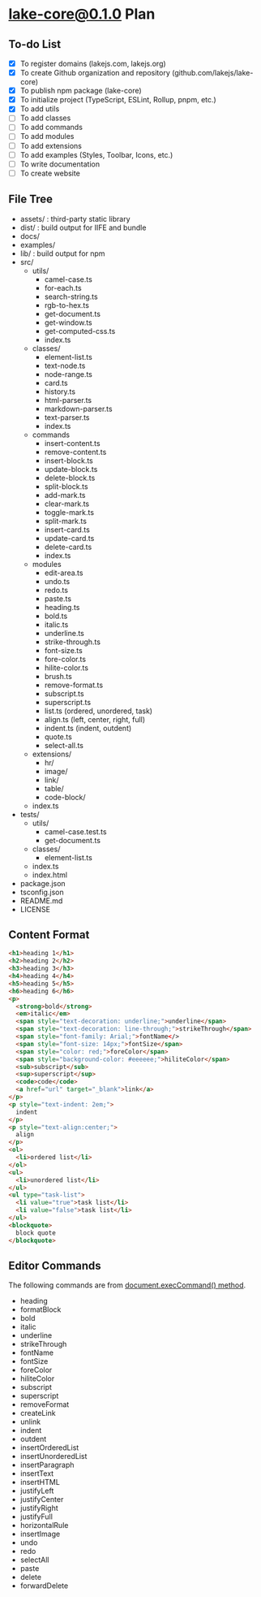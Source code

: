 # lake-core@0.1.0 Plan

## To-do List

* [X] To register domains (lakejs.com, lakejs.org)
* [X] To create Github organization and repository (github.com/lakejs/lake-core)
* [X] To publish npm package (lake-core)
* [X] To initialize project (TypeScript, ESLint, Rollup, pnpm, etc.)
* [X] To add utils
* [ ] To add classes
* [ ] To add commands
* [ ] To add modules
* [ ] To add extensions
* [ ] To add examples (Styles, Toolbar, Icons, etc.)
* [ ] To write documentation
* [ ] To create website

## File Tree

* assets/ : third-party static library
* dist/ : build output for IIFE and bundle
* docs/
* examples/
* lib/ : build output for npm
* src/
  * utils/
    * camel-case.ts
    * for-each.ts
    * search-string.ts
    * rgb-to-hex.ts
    * get-document.ts
    * get-window.ts
    * get-computed-css.ts
    * index.ts
  * classes/
    * element-list.ts
    * text-node.ts
    * node-range.ts
    * card.ts
    * history.ts
    * html-parser.ts
    * markdown-parser.ts
    * text-parser.ts
    * index.ts
  * commands
    * insert-content.ts
    * remove-content.ts
    * insert-block.ts
    * update-block.ts
    * delete-block.ts
    * split-block.ts
    * add-mark.ts
    * clear-mark.ts
    * toggle-mark.ts
    * split-mark.ts
    * insert-card.ts
    * update-card.ts
    * delete-card.ts
    * index.ts
  * modules
    * edit-area.ts
    * undo.ts
    * redo.ts
    * paste.ts
    * heading.ts
    * bold.ts
    * italic.ts
    * underline.ts
    * strike-through.ts
    * font-size.ts
    * fore-color.ts
    * hilite-color.ts
    * brush.ts
    * remove-format.ts
    * subscript.ts
    * superscript.ts
    * list.ts (ordered, unordered, task)
    * align.ts (left, center, right, full)
    * indent.ts (indent, outdent)
    * quote.ts
    * select-all.ts
  * extensions/
    * hr/
    * image/
    * link/
    * table/
    * code-block/
  * index.ts
* tests/
  * utils/
    * camel-case.test.ts
    * get-document.ts
  * classes/
    * element-list.ts
  * index.ts
  * index.html
* package.json
* tsconfig.json
* README.md
* LICENSE

## Content Format

```html
<h1>heading 1</h1>
<h2>heading 2</h2>
<h3>heading 3</h3>
<h4>heading 4</h4>
<h5>heading 5</h5>
<h6>heading 6</h6>
<p>
  <strong>bold</strong>
  <em>italic</em>
  <span style="text-decoration: underline;">underline</span>
  <span style="text-decoration: line-through;">strikeThrough</span>
  <span style="font-family: Arial;">fontName</>
  <span style="font-size: 14px;">fontSize</span>
  <span style="color: red;">foreColor</span>
  <span style="background-color: #eeeeee;">hiliteColor</span>
  <sub>subscript</sub>
  <sup>superscript</sup>
  <code>code</code>
  <a href="url" target="_blank">link</a>
</p>
<p style="text-indent: 2em;">
  indent
</p>
<p style="text-align:center;">
  align
</p>
<ol>
  <li>ordered list</li>
</ol>
<ul>
  <li>unordered list</li>
</ul>
<ul type="task-list">
  <li value="true">task list</li>
  <li value="false">task list</li>
</ul>
<blockquote>
  block quote
</blockquote>
```

## Editor Commands

The following commands are from [document.execCommand() method](https://developer.mozilla.org/en-US/docs/Web/API/Document/execCommand).

* heading
* formatBlock
* bold
* italic
* underline
* strikeThrough
* fontName
* fontSize
* foreColor
* hiliteColor
* subscript
* superscript
* removeFormat
* createLink
* unlink
* indent
* outdent
* insertOrderedList
* insertUnorderedList
* insertParagraph
* insertText
* insertHTML
* justifyLeft
* justifyCenter
* justifyRight
* justifyFull
* horizontalRule
* insertImage
* undo
* redo
* selectAll
* paste
* delete
* forwardDelete

